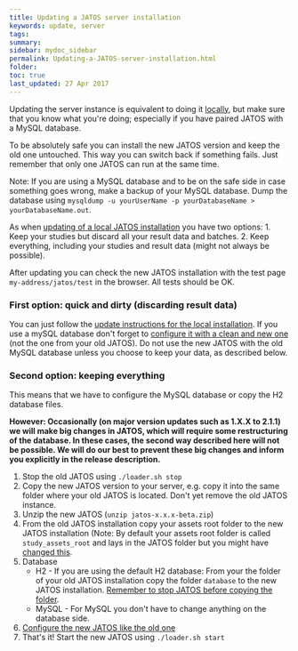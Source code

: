 ```yaml
---
title: Updating a JATOS server installation
keywords: update, server
tags:
summary:
sidebar: mydoc_sidebar
permalink: Updating-a-JATOS-server-installation.html
folder:
toc: true
last_updated: 27 Apr 2017
---
```


Updating the server instance is equivalent to doing it [locally](Update-JATOS.html), but make sure that you know what you're doing; especially if you have paired JATOS with a MySQL database.

To be absolutely safe you can install the new JATOS version and keep the old one untouched. This way you can switch back if something fails. Just remember that only one JATOS can run at the same time.

Note: If you are using a MySQL database and to be on the safe side in case something goes wrong, make a backup of your MySQL database. Dump the database using `mysqldump -u yourUserName -p yourDatabaseName > yourDatabaseName.out`.

As when [updating of a local JATOS installation](Update-JATOS.html) you have two options: 1. Keep your studies but discard all your result data and batches. 2. Keep everything, including your studies and result data (might not always be possible).

After updating you can check the new JATOS installation with the test page `my-address/jatos/test` in the browser. All tests should be OK.

### First option: quick and dirty (discarding result data)

You can just follow the [update instructions for the local installation](Update-JATOS.html#first-easy-way-discarding-your-result-data). If you use a mySQL database don't forget to [configure it with a clean and new one](Configure-JATOS-on-a-Server.html) (not the one from your old JATOS). Do not use the new JATOS with the old MySQL database unless you choose to keep your data, as described below.

### Second option: keeping everything

This means that we have to configure the MySQL database or copy the H2 database files.

**However: Occasionally (on major version updates such as 1.X.X to 2.1.1) we will make big changes in JATOS, which will require some restructuring of the database. In these cases, the second way described here will not be possible. We will do our best to prevent these big changes and inform you explicitly in the release description.**

1. Stop the old JATOS using `./loader.sh stop` 
1. Copy the new JATOS version to your server, e.g. copy it into the same folder where your old JATOS is located. Don't yet remove the old JATOS instance. 
1. Unzip the new JATOS (`unzip jatos-x.x.x-beta.zip`)
1. From the old JATOS installation copy your assets root folder to the new JATOS installation (Note: By default your assets root folder is called `study_assets_root` and lays in the JATOS folder but you might have [changed this](Configure-JATOS-on-a-Server.html).
1. Database
   * H2 - If you are using the default H2 database: From your the folder of your old JATOS installation copy the folder `database` to the new JATOS installation. [Remember to stop JATOS before copying the folder](Troubleshooting.html#database-is-corrupted).
   * MySQL - For MySQL you don't have to change anything on the database side.
1. [Configure the new JATOS like the old one](Configure-JATOS-on-a-Server.html)
1. That's it! Start the new JATOS using `./loader.sh start`
 
